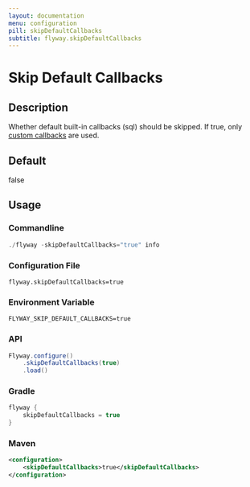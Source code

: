 ```yaml
---
layout: documentation
menu: configuration
pill: skipDefaultCallbacks
subtitle: flyway.skipDefaultCallbacks
---
```


# Skip Default Callbacks

## Description
Whether default built-in callbacks (sql) should be skipped. If true, only [custom callbacks](/documentation/configuration/configuration/callbacks) are used.

## Default
false

## Usage

### Commandline
```powershell
./flyway -skipDefaultCallbacks="true" info
```

### Configuration File
```properties
flyway.skipDefaultCallbacks=true
```

### Environment Variable
```properties
FLYWAY_SKIP_DEFAULT_CALLBACKS=true
```

### API
```java
Flyway.configure()
    .skipDefaultCallbacks(true)
    .load()
```

### Gradle
```groovy
flyway {
    skipDefaultCallbacks = true
}
```

### Maven
```xml
<configuration>
    <skipDefaultCallbacks>true</skipDefaultCallbacks>
</configuration>
```